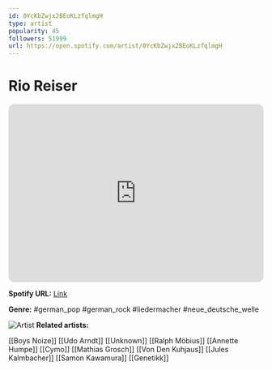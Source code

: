 ```yaml
---
id: 0YcKbZwjx2BEoKLzfqlmgH
type: artist
popularity: 45
followers: 51999
url: https://open.spotify.com/artist/0YcKbZwjx2BEoKLzfqlmgH
---
```

# Rio Reiser

<iframe style="border-radius:12px" src="https://open.spotify.com/embed/artist/0YcKbZwjx2BEoKLzfqlmgH" width="100%" height="352" frameBorder="0" allowfullscreen="" allow="autoplay; clipboard-write; encrypted-media; fullscreen; picture-in-picture" loading="lazy"></iframe>

**Spotify URL:** [Link](https://open.spotify.com/artist/0YcKbZwjx2BEoKLzfqlmgH)

**Genre:**  #german_pop #german_rock #liedermacher #neue_deutsche_welle

![Artist](https://i.scdn.co/image/ab67616d0000b273fed415b074542658ea29568c)
**Related artists:**

[[Boys Noize]]
[[Udo Arndt]]
[[Unknown]]
[[Ralph Möbius]]
[[Annette Humpe]]
[[Cymo]]
[[Mathias Grosch]]
[[Von Den Kuhjaus]]
[[Jules Kalmbacher]]
[[Samon Kawamura]]
[[Genetikk]]

